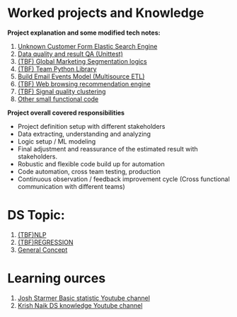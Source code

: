 # Worked projects and Knowledge 

**Project explanation and some modified tech notes:**

1. [Unknown Customer Form Elastic Search Engine](WORK/customer_es_engine.md)
2. [Data quality and result QA (Unittest)](WORK/team_unittest.md)
3. [(TBF) Global Marketing Segmentation logics](WORK/segmentation_logic.md)
4. [(TBF) Team Python Library](WORK/team_lib.md)
5. [Build Email Events Model (Multisource ETL)](WORK/email_events_model.md)
6. [(TBF) Web browsing recommendation engine](WORK/web_browsing_recommendation.md)
7. [(TBF) Signal quality clustering](WORK/signal_quality.md)
8. [Other small functional code](WORK/src)

**Project overall covered responsibilities**
* Project definition setup with different stakeholders
* Data extracting, understanding and analyzing 
* Logic setup / ML modeling
* Final adjustment and reassurance of the estimated result with stakeholders.
* Robustic and flexible code build up for automation
* Code automation, cross team testing, production
* Continuous observation / feedback improvement cycle (Cross functional communication with different teams)

# DS Topic:

1. [(TBF)NLP](NLP)
2. [(TBF)REGRESSION](REGRESSION)
3. [General Concept](tmp/general_ds_concept.md)

# Learning ources

1. [Josh Starmer Basic statistic Youtube channel ](https://www.youtube.com/channel/UCtYLUTtgS3k1Fg4y5tAhLbw)
2. [Krish Naik DS knowledge Youtube channel](https://www.youtube.com/user/krishnaik06)
